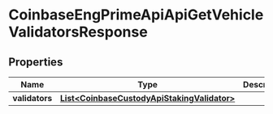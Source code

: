 
# CoinbaseEngPrimeApiApiGetVehicleValidatorsResponse

## Properties
Name | Type | Description | Notes
------------ | ------------- | ------------- | -------------
**validators** | [**List&lt;CoinbaseCustodyApiStakingValidator&gt;**](CoinbaseCustodyApiStakingValidator.md) |  | 



